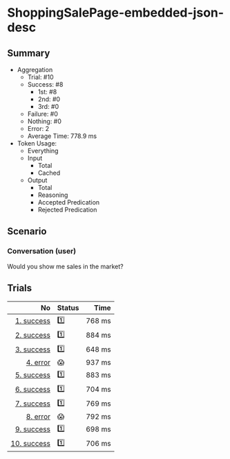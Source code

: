 # ShoppingSalePage-embedded-json-desc
## Summary
  - Aggregation
    - Trial: #10
    - Success: #8
      - 1st: #8
      - 2nd: #0
      - 3rd: #0
    - Failure: #0
    - Nothing: #0
    - Error: 2
    - Average Time: 778.9 ms
  - Token Usage:
    - Everything
    - Input
      - Total
      - Cached
    - Output
      - Total
      - Reasoning
      - Accepted Predication
      - Rejected Predication

## Scenario
### Conversation (user)
Would you show me sales in the market?

## Trials
No | Status | Time
---:|:-------|------:
[1. success](./trials/1.success.json) | 1️⃣ | 768 ms
[2. success](./trials/2.success.json) | 1️⃣ | 884 ms
[3. success](./trials/3.success.json) | 1️⃣ | 648 ms
[4. error](./trials/4.error.json) | 😱 | 937 ms
[5. success](./trials/5.success.json) | 1️⃣ | 883 ms
[6. success](./trials/6.success.json) | 1️⃣ | 704 ms
[7. success](./trials/7.success.json) | 1️⃣ | 769 ms
[8. error](./trials/8.error.json) | 😱 | 792 ms
[9. success](./trials/9.success.json) | 1️⃣ | 698 ms
[10. success](./trials/10.success.json) | 1️⃣ | 706 ms